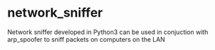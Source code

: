 # network_sniffer
Network sniffer developed in Python3 can be used in conjuction with arp_spoofer to sniff packets on computers on the LAN
